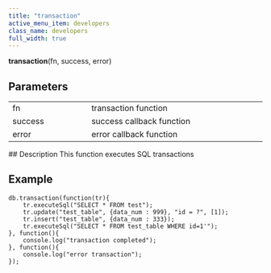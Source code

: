 ```yaml
---
title: "transaction"
active_menu_item: developers
class_name: developers
full_width: true
---
```



**transaction**(fn, success, error)
   

## Parameters

<table>
<tr>
<td width="193">
fn

</td>
<td width="17">

</td>
<td width="670">
transaction function

</td>
</tr>
<tr>
<td width="193">
success

</td>
<td width="17">

</td>
<td width="670">
success callback function

</td>
</tr>
<tr>
<td width="193">
error

</td>
<td width="17">

</td>
<td width="670">
error callback function

</td>
</tr>
</table>
## Description
This function executes SQL transactions

## Example
     
     
    db.transaction(function(tr){
        tr.executeSql("SELECT * FROM test");
        tr.update("test_table", {data_num : 999}, "id = ?", [1]);
        tr.insert("test_table", {data_num : 333});
        tr.executeSql("SELECT * FROM test_table WHERE id=1'");
    }, function(){
        console.log("transaction completed");
    }, function(){
        console.log("error transaction");
    });
   



